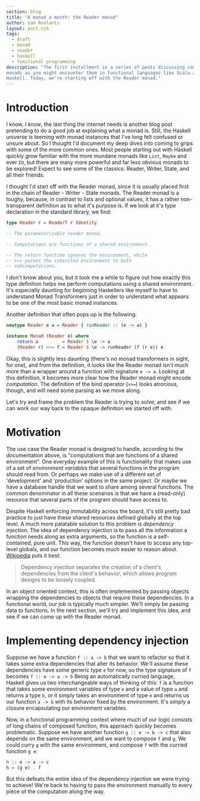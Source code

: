 ```yaml
---
section: blog
title: "A monad a month: the Reader monad"
author: Sam Roelants
layout: post.njk
tags:
  - draft 
  - monad 
  - reader
  - haskell
  - functional programming
description: "The first installment in a series of posts discussing common
monads as you might encounter them in functional languages like Scala and
Haskell. Today, we're starting off with the Reader monad."
---
```


# Introduction
I know, *I know*, the last thing the internet needs is another blog post
pretending to do a good job at explaining what a monad is. Still, the Haskell
universe is teeming with monad instances that I've long felt confused or unsure
about. So I thought I'd document my deep dives into coming to grips with some of
the more common ones. Most people starting out with Haskell quickly grow
familiar with the more mundane monads like `List`, `Maybe` and ever `IO`, but
there are many more powerful and far less obvious monads to be explored! Expect
to see some of the classics: Reader, Writer, State, and all their friends.

I thought I'd start off with the Reader monad, since it is usually placed first
in the chain of Reader - Writer - State monads. The Reader monad is a toughy,
because, in contrast to lists and optional values, it has a rather
non-transparent definition as to what it's purpose is. If we look at it's type 
declaration in the standard library, we find:

```haskell
type Reader r = ReaderT r Identity 

-- The parameterizable reader monad.

-- Computations are functions of a shared environment.

-- The return function ignores the environment, while 
-- >>= passes the inherited environment to both 
-- subcomputations.
```
I don't know about you, but it took me a while to figure out how exactly this
type definition helps me perform computations using a shared environment. It's
especially daunting for beginning Haskellers like myself to have to understand
Monad Transformers just in order to understand what appears to be one of the
most basic monad instances.

Another definition that often pops up is the following:
```haskell
newtype Reader e a = Reader { runReader :: (e -> a) }

instance Monad (Reader e) where 
    return a         = Reader $ \e -> a 
    (Reader r) >>= f = Reader $ \e -> runReader (f (r e)) e
```

Okay, this is slightly less daunting (there's no monad transformers in sight,
for one), and from the definition, it looks like the Reader monad isn't much
more than a wrapper around a function with signature `e -> a`.
Looking at this definition, it becomes more clear how the Reader monad 
might encode *computation*. The definition of the bind operator (`>>=`) looks
atrocious, though, and will need some parsing as we move along.

Let's try and frame the problem the Reader is trying to solve, and see if we can
work our way back to the opaque definition we started off with.

# Motivation
The use case the Reader monad is designed to handle, according to the
documentation above, is "computations that are functions of a shared
environment". One everyday example of this is functionality
that makes use of a set of *environment variables* that several functions in the
program should read from. Or perhaps we make use of a different set of
'development' and 'production' options in the same project. Or maybe we have a
database handle that we want to share among several functions. The common
denominator in all these scenarios is that we have a (read-only) resource that
several parts of the program should have access to. 

Despite Haskell enforcing
immutability across the board, it's still pretty bad practice to just have these
shared resources defined globally at the top level. A much more palatable
solution to this problem is *dependency injection*. The idea of dependency
injection is to pass all the information a function needs along as extra
arguments, so the function is a self-contained, pure unit. This way, the
function doesn't have to access any top-level globals, and our function becomes
much easier to reason about.
[Wikipedia](https://en.wikipedia.org/wiki/Dependency_injection#Without_dependency_injection)
puts it best:
> Dependency injection separates the creation of a client's 
> dependencies from the client's behavior, which allows program
> designs to be loosely coupled.

In an object oriented context, this is often implemented by passing objects
wrapping the dependencies to objects that require these dependencies. In a
functional world, our job is typically much simpler. We'll simply be passing 
data to functions. In the next section, we'll try and implement this idea, and
see if we can come up with the Reader monad.

# Implementing dependency injection
Suppose we have a function `f :: a -> b` that we want to refactor so that it 
takes some extra dependencies that alter its behavior. We'll assume these
dependencies have some generic type `e` for now, so the type signature of `f` 
becomes `f :: e -> a -> b` 
Being an automatically curried language, Haskell gives us two interchangeable 
ways of thinking of this: `f` is a function that takes some environment
variables of type `e` and a value of type `a` and returns a type `b`, or it 
simply takes an environment of type `e` and returns us our function `a -> b`
with its behavior fixed by the environment. It's simply a closure encapsulating
our environment variables. 

Now, in a functional programming context where much 
of our logic consists of long chains of composed function, this approach
quickly becomes problematic. Suppose we have another function `g :: e -> b -> c`
that also depends on the same environment, and we want to _compose_ `f` and
`g`. We could curry `g` with the same environment, and compose `f` with the
curried function `g e`:
```haskell
h :: e -> a -> c
h = (g e) . f 
```

But this defeats the entire idea of the dependency injection we were trying
to achieve! We're back to having to pass the environment manually to every piece
of the computation along the way. 
